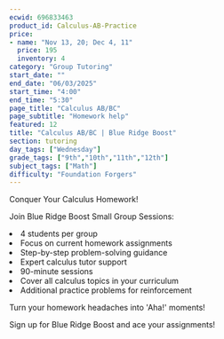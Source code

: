 ```yaml
---
ecwid: 696833463
product_id: Calculus-AB-Practice
price:
- name: "Nov 13, 20; Dec 4, 11"
  price: 195
  inventory: 4
category: "Group Tutoring"
start_date: ""
end_date: "06/03/2025"
start_time: "4:00"
end_time: "5:30"
page_title: "Calculus AB/BC"
page_subtitle: "Homework help"
featured: 12
title: "Calculus AB/BC | Blue Ridge Boost"
section: tutoring
day_tags: ["Wednesday"]
grade_tags: ["9th","10th","11th","12th"]
subject_tags: ["Math"]
difficulty: "Foundation Forgers"
---
```

<p>Conquer Your Calculus Homework!</p><p>Join Blue Ridge Boost Small Group Sessions:</p><li> 4 students per group</li><li>Focus on current homework assignments</li><li>Step-by-step problem-solving guidance</li><li>Expert calculus tutor support</li><li>90-minute sessions</li><li>Cover all calculus topics in your curriculum</li><li>Additional practice problems for reinforcement</li><p>Turn your homework headaches into 'Aha!' moments!</p><p>Sign up for Blue Ridge Boost and ace your assignments!</p>
